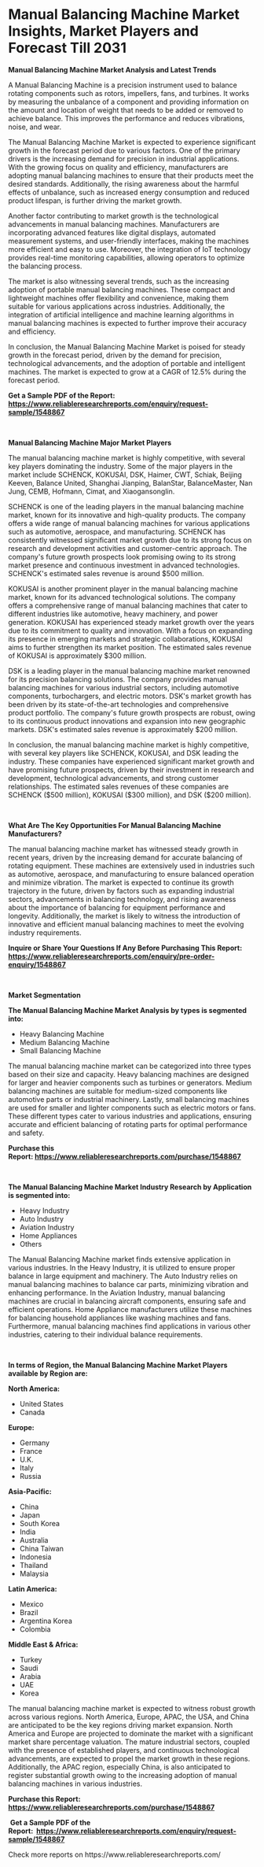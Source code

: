 <p><h1>Manual Balancing Machine Market Insights, Market Players and Forecast Till 2031</h1></p><p><strong>Manual Balancing Machine Market Analysis and Latest Trends</strong></p>
<p><p>A Manual Balancing Machine is a precision instrument used to balance rotating components such as rotors, impellers, fans, and turbines. It works by measuring the unbalance of a component and providing information on the amount and location of weight that needs to be added or removed to achieve balance. This improves the performance and reduces vibrations, noise, and wear.</p><p>The Manual Balancing Machine Market is expected to experience significant growth in the forecast period due to various factors. One of the primary drivers is the increasing demand for precision in industrial applications. With the growing focus on quality and efficiency, manufacturers are adopting manual balancing machines to ensure that their products meet the desired standards. Additionally, the rising awareness about the harmful effects of unbalance, such as increased energy consumption and reduced product lifespan, is further driving the market growth.</p><p>Another factor contributing to market growth is the technological advancements in manual balancing machines. Manufacturers are incorporating advanced features like digital displays, automated measurement systems, and user-friendly interfaces, making the machines more efficient and easy to use. Moreover, the integration of IoT technology provides real-time monitoring capabilities, allowing operators to optimize the balancing process.</p><p>The market is also witnessing several trends, such as the increasing adoption of portable manual balancing machines. These compact and lightweight machines offer flexibility and convenience, making them suitable for various applications across industries. Additionally, the integration of artificial intelligence and machine learning algorithms in manual balancing machines is expected to further improve their accuracy and efficiency.</p><p>In conclusion, the Manual Balancing Machine Market is poised for steady growth in the forecast period, driven by the demand for precision, technological advancements, and the adoption of portable and intelligent machines. The market is expected to grow at a CAGR of 12.5% during the forecast period.</p></p>
<p><strong>Get a Sample PDF of the Report:&nbsp; <a href="https://www.reliableresearchreports.com/enquiry/request-sample/1548867">https://www.reliableresearchreports.com/enquiry/request-sample/1548867</a></strong></p>
<p>&nbsp;</p>
<p><strong>Manual Balancing Machine Major Market Players</strong></p>
<p><p>The manual balancing machine market is highly competitive, with several key players dominating the industry. Some of the major players in the market include SCHENCK, KOKUSAI, DSK, Haimer, CWT, Schiak, Beijing Keeven, Balance United, Shanghai Jianping, BalanStar, BalanceMaster, Nan Jung, CEMB, Hofmann, Cimat, and Xiaogansonglin.</p><p>SCHENCK is one of the leading players in the manual balancing machine market, known for its innovative and high-quality products. The company offers a wide range of manual balancing machines for various applications such as automotive, aerospace, and manufacturing. SCHENCK has consistently witnessed significant market growth due to its strong focus on research and development activities and customer-centric approach. The company's future growth prospects look promising owing to its strong market presence and continuous investment in advanced technologies. SCHENCK's estimated sales revenue is around $500 million.</p><p>KOKUSAI is another prominent player in the manual balancing machine market, known for its advanced technological solutions. The company offers a comprehensive range of manual balancing machines that cater to different industries like automotive, heavy machinery, and power generation. KOKUSAI has experienced steady market growth over the years due to its commitment to quality and innovation. With a focus on expanding its presence in emerging markets and strategic collaborations, KOKUSAI aims to further strengthen its market position. The estimated sales revenue of KOKUSAI is approximately $300 million.</p><p>DSK is a leading player in the manual balancing machine market renowned for its precision balancing solutions. The company provides manual balancing machines for various industrial sectors, including automotive components, turbochargers, and electric motors. DSK's market growth has been driven by its state-of-the-art technologies and comprehensive product portfolio. The company's future growth prospects are robust, owing to its continuous product innovations and expansion into new geographic markets. DSK's estimated sales revenue is approximately $200 million.</p><p>In conclusion, the manual balancing machine market is highly competitive, with several key players like SCHENCK, KOKUSAI, and DSK leading the industry. These companies have experienced significant market growth and have promising future prospects, driven by their investment in research and development, technological advancements, and strong customer relationships. The estimated sales revenues of these companies are SCHENCK ($500 million), KOKUSAI ($300 million), and DSK ($200 million).</p></p>
<p>&nbsp;</p>
<p><strong>What Are The Key Opportunities For Manual Balancing Machine Manufacturers?</strong></p>
<p><p>The manual balancing machine market has witnessed steady growth in recent years, driven by the increasing demand for accurate balancing of rotating equipment. These machines are extensively used in industries such as automotive, aerospace, and manufacturing to ensure balanced operation and minimize vibration. The market is expected to continue its growth trajectory in the future, driven by factors such as expanding industrial sectors, advancements in balancing technology, and rising awareness about the importance of balancing for equipment performance and longevity. Additionally, the market is likely to witness the introduction of innovative and efficient manual balancing machines to meet the evolving industry requirements.</p></p>
<p><strong>Inquire or Share Your Questions If Any Before Purchasing This Report: <a href="https://www.reliableresearchreports.com/enquiry/pre-order-enquiry/1548867">https://www.reliableresearchreports.com/enquiry/pre-order-enquiry/1548867</a></strong></p>
<p>&nbsp;</p>
<p><strong>Market Segmentation</strong></p>
<p><strong>The Manual Balancing Machine Market Analysis by types is segmented into:</strong></p>
<p><ul><li>Heavy Balancing Machine</li><li>Medium Balancing Machine</li><li>Small Balancing Machine</li></ul></p>
<p><p>The manual balancing machine market can be categorized into three types based on their size and capacity. Heavy balancing machines are designed for larger and heavier components such as turbines or generators. Medium balancing machines are suitable for medium-sized components like automotive parts or industrial machinery. Lastly, small balancing machines are used for smaller and lighter components such as electric motors or fans. These different types cater to various industries and applications, ensuring accurate and efficient balancing of rotating parts for optimal performance and safety.</p></p>
<p><strong>Purchase this Report:&nbsp;<a href="https://www.reliableresearchreports.com/purchase/1548867">https://www.reliableresearchreports.com/purchase/1548867</a></strong></p>
<p>&nbsp;</p>
<p><strong>The Manual Balancing Machine Market Industry Research by Application is segmented into:</strong></p>
<p><ul><li>Heavy Industry</li><li>Auto Industry</li><li>Aviation Industry</li><li>Home Appliances</li><li>Others</li></ul></p>
<p><p>The Manual Balancing Machine market finds extensive application in various industries. In the Heavy Industry, it is utilized to ensure proper balance in large equipment and machinery. The Auto Industry relies on manual balancing machines to balance car parts, minimizing vibration and enhancing performance. In the Aviation Industry, manual balancing machines are crucial in balancing aircraft components, ensuring safe and efficient operations. Home Appliance manufacturers utilize these machines for balancing household appliances like washing machines and fans. Furthermore, manual balancing machines find applications in various other industries, catering to their individual balance requirements.</p></p>
<p>&nbsp;</p>
<p><strong>In terms of Region, the Manual Balancing Machine Market Players available by Region are:</strong></p>
<p>
    <p> <strong> North America: </strong>
        <ul>
            <li>United States</li>
            <li>Canada</li>
        </ul>
        </p> 
    <p> <strong> Europe: </strong>
        <ul>
            <li>Germany</li>
            <li>France</li>
            <li>U.K.</li>
            <li>Italy</li>
            <li>Russia</li>
        </ul>
        </p> 
    <p> <strong> Asia-Pacific: </strong>
        <ul>
            <li>China</li>
            <li>Japan</li>
            <li>South Korea</li>
            <li>India</li>
            <li>Australia</li>
            <li>China Taiwan</li>
            <li>Indonesia</li>
            <li>Thailand</li>
            <li>Malaysia</li>
        </ul>
        </p> 
    <p> <strong> Latin America: </strong>
        <ul>
            <li>Mexico</li>
            <li>Brazil</li>
            <li>Argentina Korea</li>
            <li>Colombia</li>
        </ul>
        </p> 
    <p> <strong> Middle East & Africa: </strong>
        <ul>
            <li>Turkey</li>
            <li>Saudi</li>
            <li>Arabia</li>
            <li>UAE</li>
            <li>Korea</li>
        </ul>
    </p>
    </p>
<p><p>The manual balancing machine market is expected to witness robust growth across various regions. North America, Europe, APAC, the USA, and China are anticipated to be the key regions driving market expansion. North America and Europe are projected to dominate the market with a significant market share percentage valuation. The mature industrial sectors, coupled with the presence of established players, and continuous technological advancements, are expected to propel the market growth in these regions. Additionally, the APAC region, especially China, is also anticipated to register substantial growth owing to the increasing adoption of manual balancing machines in various industries.</p></p>
<p><strong>Purchase this Report: <a href="https://www.reliableresearchreports.com/purchase/1548867">https://www.reliableresearchreports.com/purchase/1548867</a></strong></p>
<p>&nbsp;<strong>Get a Sample PDF of the Report:&nbsp;&nbsp;<a href="https://www.reliableresearchreports.com/enquiry/request-sample/1548867">https://www.reliableresearchreports.com/enquiry/request-sample/1548867</a></strong></p>
<p><strong></strong></p>
<p>Check more reports on https://www.reliableresearchreports.com/</p>